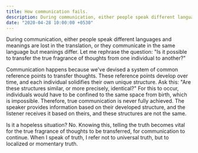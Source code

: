 ```yaml
---
title: How communication fails.
description: During communication, either people speak different languages and meanings are lost in the translation, or they communicate in the same language but meanings differ. Let me rephrase the question "Is it possible to transfer the true fragrance of thoughts from one individual to another?"
date: "2020-04-28 10:00:00 +0530"
---
```

During communication, either people speak different languages and meanings are lost in the translation, or they communicate in the same language but meanings differ. Let me rephrase the question: "Is it possible to transfer the true fragrance of thoughts from one individual to another?"

Communication happens because we've devised a system of common reference points to transfer thoughts. These reference points develop over time, and each individual solidifies their own unique structure. Ask this: "Are these structures similar, or more precisely, identical?" For this to occur, individuals would have to be confined to the same space from birth, which is impossible. Therefore, true communication is never fully achieved. The speaker provides information based on their developed structure, and the listener receives it based on theirs, and these structures are not the same.

Is it a hopeless situation? No. Knowing this, telling the truth becomes vital for the true fragrance of thoughts to be transferred, for communication to continue. When I speak of truth, I refer not to universal truth, but to localized or momentary truth.
